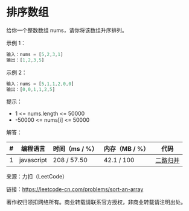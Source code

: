 # 排序数组

给你一个整数数组 nums，请你将该数组升序排列。

示例 1：

``` javascript
输入：nums = [5,2,3,1]
输出：[1,2,3,5]
```

示例 2：

``` javascript
输入：nums = [5,1,1,2,0,0]
输出：[0,0,1,1,2,5]
```

提示：

- 1 <= nums.length <= 50000
- -50000 <= nums[i] <= 50000

解答：

**#**|**编程语言**|**时间（ms / %）**|**内存（MB / %）**|**代码**
--|--|--|--|--
1|javascript|208 / 57.50|42.1 / 100|[二路归并](./javascript/ac_v1.js)

来源：力扣（LeetCode）

链接：https://leetcode-cn.com/problems/sort-an-array

著作权归领扣网络所有。商业转载请联系官方授权，非商业转载请注明出处。
